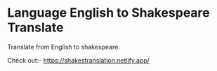 # Language English to Shakespeare Translate
 Translate from English to shakespeare.

Check out:- https://shakestranslation.netlify.app/

